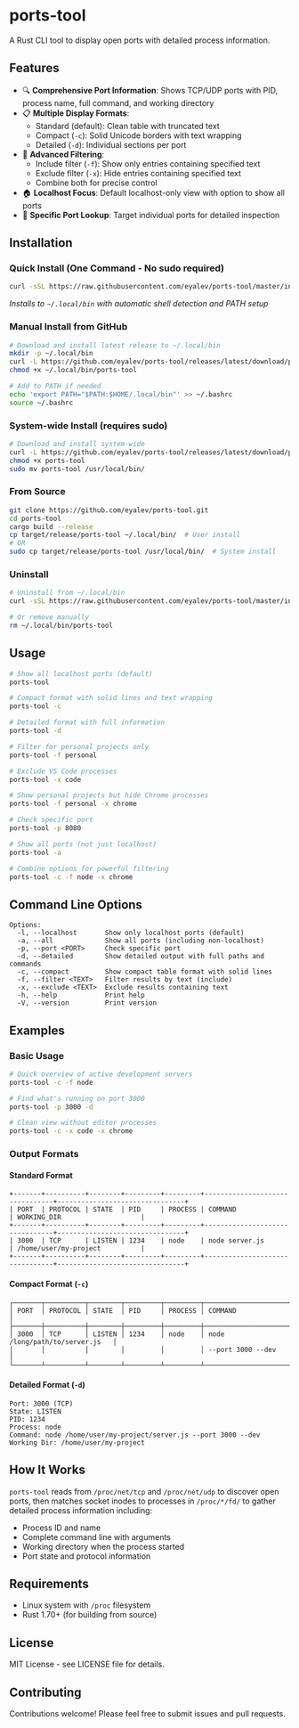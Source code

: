 # ports-tool

A Rust CLI tool to display open ports with detailed process information.

## Features

- 🔍 **Comprehensive Port Information**: Shows TCP/UDP ports with PID, process name, full command, and working directory
- 📋 **Multiple Display Formats**: 
  - Standard (default): Clean table with truncated text
  - Compact (`-c`): Solid Unicode borders with text wrapping
  - Detailed (`-d`): Individual sections per port
- 🎯 **Advanced Filtering**:
  - Include filter (`-f`): Show only entries containing specified text
  - Exclude filter (`-x`): Hide entries containing specified text
  - Combine both for precise control
- 🏠 **Localhost Focus**: Default localhost-only view with option to show all ports
- 🎯 **Specific Port Lookup**: Target individual ports for detailed inspection

## Installation

### Quick Install (One Command - No sudo required)
```bash
curl -sSL https://raw.githubusercontent.com/eyalev/ports-tool/master/install.sh | bash
```
*Installs to `~/.local/bin` with automatic shell detection and PATH setup*

### Manual Install from GitHub
```bash
# Download and install latest release to ~/.local/bin
mkdir -p ~/.local/bin
curl -L https://github.com/eyalev/ports-tool/releases/latest/download/ports-tool -o ~/.local/bin/ports-tool
chmod +x ~/.local/bin/ports-tool

# Add to PATH if needed
echo 'export PATH="$PATH:$HOME/.local/bin"' >> ~/.bashrc
source ~/.bashrc
```

### System-wide Install (requires sudo)
```bash
# Download and install system-wide
curl -L https://github.com/eyalev/ports-tool/releases/latest/download/ports-tool -o ports-tool
chmod +x ports-tool
sudo mv ports-tool /usr/local/bin/
```

### From Source
```bash
git clone https://github.com/eyalev/ports-tool.git
cd ports-tool
cargo build --release
cp target/release/ports-tool ~/.local/bin/  # User install
# OR
sudo cp target/release/ports-tool /usr/local/bin/  # System install
```

### Uninstall
```bash
# Uninstall from ~/.local/bin
curl -sSL https://raw.githubusercontent.com/eyalev/ports-tool/master/install.sh | bash -s uninstall

# Or remove manually
rm ~/.local/bin/ports-tool
```

## Usage

```bash
# Show all localhost ports (default)
ports-tool

# Compact format with solid lines and text wrapping
ports-tool -c

# Detailed format with full information
ports-tool -d

# Filter for personal projects only
ports-tool -f personal

# Exclude VS Code processes
ports-tool -x code

# Show personal projects but hide Chrome processes
ports-tool -f personal -x chrome

# Check specific port
ports-tool -p 8080

# Show all ports (not just localhost)
ports-tool -a

# Combine options for powerful filtering
ports-tool -c -f node -x chrome
```

## Command Line Options

```
Options:
  -l, --localhost       Show only localhost ports (default)
  -a, --all             Show all ports (including non-localhost)  
  -p, --port <PORT>     Check specific port
  -d, --detailed        Show detailed output with full paths and commands
  -c, --compact         Show compact table format with solid lines
  -f, --filter <TEXT>   Filter results by text (include)
  -x, --exclude <TEXT>  Exclude results containing text
  -h, --help            Print help
  -V, --version         Print version
```

## Examples

### Basic Usage
```bash
# Quick overview of active development servers
ports-tool -c -f node

# Find what's running on port 3000
ports-tool -p 3000 -d

# Clean view without editor processes
ports-tool -c -x code -x chrome
```

### Output Formats

#### Standard Format
```
+-------+----------+--------+---------+---------+--------------------------------+--------------------------------+
| PORT  | PROTOCOL | STATE  | PID     | PROCESS | COMMAND                        | WORKING_DIR                    |
+-------+----------+--------+---------+---------+--------------------------------+--------------------------------+
| 3000  | TCP      | LISTEN | 1234    | node    | node server.js                 | /home/user/my-project          |
+-------+----------+--------+---------+---------+--------------------------------+--------------------------------+
```

#### Compact Format (`-c`)
```
┌───────┬──────────┬────────┬─────────┬─────────┬────────────────────────────────┐
│ PORT  │ PROTOCOL │ STATE  │ PID     │ PROCESS │ COMMAND                        │
├───────┼──────────┼────────┼─────────┼─────────┼────────────────────────────────┤
│ 3000  │ TCP      │ LISTEN │ 1234    │ node    │ node /long/path/to/server.js   │
│       │          │        │         │         │ --port 3000 --dev             │
└───────┴──────────┴────────┴─────────┴─────────┴────────────────────────────────┘
```

#### Detailed Format (`-d`)
```
Port: 3000 (TCP)
State: LISTEN
PID: 1234
Process: node
Command: node /home/user/my-project/server.js --port 3000 --dev
Working Dir: /home/user/my-project
```

## How It Works

`ports-tool` reads from `/proc/net/tcp` and `/proc/net/udp` to discover open ports, then matches socket inodes to processes in `/proc/*/fd/` to gather detailed process information including:

- Process ID and name
- Complete command line with arguments
- Working directory when the process started
- Port state and protocol information

## Requirements

- Linux system with `/proc` filesystem
- Rust 1.70+ (for building from source)

## License

MIT License - see LICENSE file for details.

## Contributing

Contributions welcome! Please feel free to submit issues and pull requests.